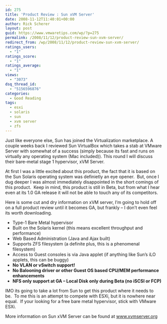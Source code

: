 ```yaml
---
id: 275
title: 'Product Review : Sun xVM Server'
date: 2008-11-12T11:40:01+00:00
author: Rick Scherer
layout: post
guid: https://www.vmwaretips.com/wp/?p=275
permalink: /2008/11/12/product-review-sun-xvm-server/
redirect_from: /wp/2008/11/12/product-review-sun-xvm-server/
ratings_users:
  - "1"
ratings_score:
  - "1"
ratings_average:
  - "1"
views:
  - "3073"
dsq_thread_id:
  - "5156596876"
categories:
  - Good Reading
tags:
  - esxi
  - solaris
  - sun
  - xvm server
  - zfs
---
```

Just like everyone else, Sun has joined the Virtualization marketplace. A couple weeks back I reviewed Sun VirtualBox which takes a stab at VMware Server with somewhat of a success (simply because its fast and runs on virtually any operating system (Mac included)). This round I will discuss their bare-metal stage 1 hypervisor, xVM Server.



At first I was a little excited about this product, the fact that it is based on the Sun Solaris operating system was definietly an eye opener.  But, once I dug deeper I was almost immediately disappointed in the short comings of this product.  Keep in mind, this product is still in Beta, but from what I hear even at its 1.0 GA release it will not be able to touch any of its competitors.

Here is some cut and dry information on xVM server, I&#8217;m going to hold off on a full product review until it becomes GA, but frankly &#8211; I don&#8217;t even feel its worth downloading.

  * Type-1 Bare Metal hypervisor
  * Built on the Solaris kernel (this means excellent throughput and performance)
  * Web Based Administration (Java and Ajax built)
  * Supports ZFS filesystem (a definite plus, this is a phenomenal filesystem)
  * Access to Guest consoles is via Java applet (if anything like Sun&#8217;s iLO applets, this can be buggy)
  * **No VLAN or vSwitch support!**
  * **No Balooning driver or other Guest OS based CPU/MEM performance enhancements**
  * **NFS only support at GA &#8211; Local Disk only during Beta (no iSCSI or FCP)**

IMO its going to take a lot from Sun to get this product where it needs to be.  To me this is an attempt to compete with ESXi, but it is nowhere near equal.  If your looking for a free bare metal hypervisor, stick with VMware ESXi.

More information on Sun xVM Server can be found at <a href="www.xvmserver.org" target="_blank">www.xvmserver.org</a>